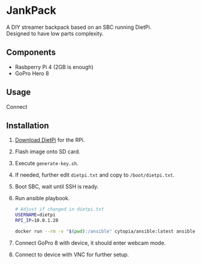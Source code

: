 # JankPack
A DIY streamer backpack based on an SBC running DietPi.  
Designed to have low parts complexity.

## Components
- Rasbperry Pi 4 (2GB is enough)
- GoPro Hero 8

## Usage
Connect 

## Installation
1. [Download DietPi](https://dietpi.com/downloads/images/DietPi_RPi-ARMv8-Bookworm.img.xz) for the RPi.
2. Flash image onto SD card.
3. Execute `generate-key.sh`.
4. If needed, further edit `dietpi.txt` and copy to `/boot/dietpi.txt`.
5. Boot SBC, wait until SSH is ready.
6. Run ansible playbook.
   ```bash
   # Adjust if changed in dietpi.txt
   USERNAME=dietpi
   RPI_IP=10.0.1.20

   docker run --rm -v "$(pwd):/ansible" cytopia/ansible:latest ansible-playbook -i $RPI_IP, -u $USERNAME --private-key=/ansible/ansible_key /ansible/playbook.yaml
   ```

7. Connect GoPro 8 with device, it should enter webcam mode.
8. Connect to device with VNC for further setup.